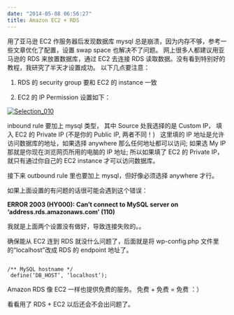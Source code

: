 ```yaml
---
date: "2014-05-08 06:56:27"
title: Amazon EC2 + RDS
---
```


用了亚马逊 EC2 作服务器后发现数据库 mysql 总是崩溃，因为内存不够，参考一些文章优化了配置，设置 swap space 也解决不了问题。 网上很多人都建议用亚马逊的 RDS 来放置数据库，通过 EC2 去连接 RDS 读取数据。没有看到特别好的教程，我研究了半天才设置成功。 以下几点要注意：

1. RDS 的 security group 要和 EC2 的 instance 一致

2. EC2 的 IP Permission 设置如下：

[![Selection_010](https://architech-blog.s3-ap-southeast-1.amazonaws.com/content/images/uploads/2014/05/Selection_010.png)](https://architech-blog.s3-ap-southeast-1.amazonaws.com/content/images/uploads/2014/05/Selection_010.png)

inbound rule 要加上 mysql 类型， 其中 Source 处我选择的是 Custom IP， 填入 EC2 的 Private IP (不是你的 Public IP, 两者不同！)   这里填的 IP 地址是允许访问数据库的地址，如果选择 anywhere 那么任何地址都可以访问; 如果选 My IP 那就是你现在浏览网页所用的电脑的 IP 地址; 所以如果填了 EC2 的 Private IP，就只有通过你自己的 EC2 instance 才可以访问数据库。

接下来 outbound rule 里也要加上 mysql，但好像必须选择 anywhere 才行。

如果上面设置的有问题的话很可能会遇到这个错误：

**ERROR 2003 (HY000): Can’t connect to MySQL server on ‘address.rds.amazonaws.com’ (110)**

我就是上面两个设置没有做好，导致连接失败的。。

确保能从 EC2 连到 RDS 就没什么问题了，后面就是将 wp-config.php 文件里的“localhost”改成 RDS 的 endpoint 地址了。

<pre><code>
/** MySQL hostname */  
 define(‘DB_HOST’, ‘localhost’);
</code></pre>

Amazon RDS 像 EC2 一样也提供免费的服务。 免费 + 免费 = 免费 ：）

看看用了 RDS + EC2 以后还会不会出问题了。
